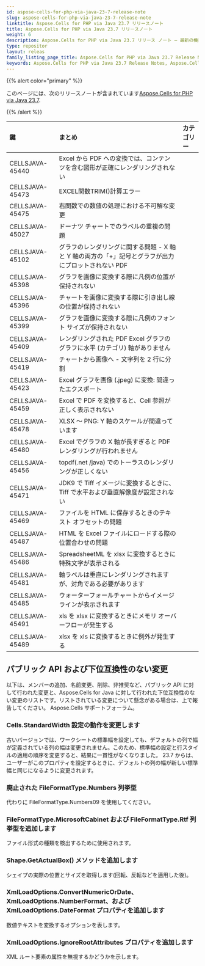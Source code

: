 ```yaml
---
id: aspose-cells-for-php-via-java-23-7-release-note
slug: aspose-cells-for-php-via-java-23-7-release-note
linktitle: Aspose.Cells for PHP via Java 23.7 リリースノート
title: Aspose.Cells for PHP via Java 23.7 リリースノート
weight: 6
description: Aspose.Cells for PHP via Java 23.7 リリース ノート – 最新の機能拡張、新機能、および修正
type: repositor
layout: releas
family_listing_page_title: Aspose.Cells for PHP via Java 23.7 Release Note
keywords: Aspose.Cells for PHP via Java 23.7 Release Notes, Aspose.Cells for PHP via Java 23.7 updates and fixe
---
```

{{% alert color="primary" %}}

このページには、次のリリースノートが含まれています[Aspose.Cells for PHP via Java 23.7](https://releases.aspose.com/cells/php/new-releases/aspose.cells-for-php-via-java-23.7/).

{{% /alert %}}

|**鍵**|**まとめ**|**カテゴリー**|
| :- | :- | :- |
|CELLSJAVA-45440|Excel から PDF への変換では、コンテンツを含む図形が正確にレンダリングされない|
|CELLSJAVA-45473|EXCEL関数TRIM()計算エラー|
|CELLSJAVA-45475|右関数での数値の処理における不可解な変更|
|CELLSJAVA-45027|ドーナツ チャートでのラベルの重複の問題|
|CELLSJAVA-45102|グラフのレンダリングに関する問題 - X 軸と Y 軸の両方の「+」記号とグラフが出力にプロットされない PDF|
|CELLSJAVA-45398|グラフを画像に変換する際に凡例の位置が保持されない|
|CELLSJAVA-45396|チャートを画像に変換する際に引き出し線の位置が保持されない|
|CELLSJAVA-45399|グラフを画像に変換する際に凡例のフォント サイズが保持されない|
|CELLSJAVA-45409|レンダリングされた PDF Excel グラフのグラフに水平 (カテゴリ) 軸がありません|
|CELLSJAVA-45419|チャートから画像へ - 文字列を 2 行に分割|
|CELLSJAVA-45423|Excel グラフを画像 (.jpeg) に変換: 間違ったエクスポート|
|CELLSJAVA-45459|Excel で PDF を変換すると、Cell 参照が正しく表示されない|
|CELLSJAVA-45478|XLSX ～ PNG: Y 軸のスケールが間違っています|
|CELLSJAVA-45480|Excel でグラフの X 軸が長すぎると PDF レンダリングが行われません|
|CELLSJAVA-45456|topdf(.net /java) でのトーラスのレンダリングが正しくない|
|CELLSJAVA-45471|JDK9 で Tiff イメージに変換するときに、Tiff で水平および垂直解像度が設定されない|
|CELLSJAVA-45469|ファイルを HTML に保存するときのテキスト オフセットの問題|
|CELLSJAVA-45487|HTML を Excel ファイルにロードする際の位置合わせの問題|
|CELLSJAVA-45486|SpreadsheetML を xlsx に変換するときに特殊文字が表示される|
|CELLSJAVA-45481|軸ラベルは垂直にレンダリングされますが、対角である必要があります|
|CELLSJAVA-45485|ウォーターフォールチャートからイメージラインが表示されます|
|CELLSJAVA-45491|xls を xlsx に変換するときにメモリ オーバーフローが発生する|
|CELLSJAVA-45489|xlsx を xls に変換するときに例外が発生する|

##  **パブリック API および下位互換性のない変更**

以下は、メンバーの追加、名前変更、削除、非推奨など、パブリック API に対して行われた変更と、Aspose.Cells for Java に対して行われた下位互換性のない変更のリストです。リストされている変更について懸念がある場合は、上で報告してください。 Aspose.Cells サポートフォーラム。

###  **Cells.StandardWidth 設定の動作を変更します**

古いバージョンでは、ワークシートの標準幅を設定しても、デフォルトの列で幅が定義されている列の幅は変更されません。このため、標準幅の設定と行スタイルの適用の順序を変更すると、結果に一貫性がなくなりました。 23.7 からは、ユーザーがこのプロパティを設定するときに、デフォルトの列の幅が新しい標準幅と同じになるように変更されます。

###  **廃止された FileFormatType.Numbers 列挙型**

代わりに FileFormatType.Numbers09 を使用してください。

###  **FileFormatType.MicrosoftCabinet および FileFormatType.Rtf 列挙型を追加します**

ファイル形式の種類を検出するために使用されます。

###  **Shape.GetActualBox() メソッドを追加します**

シェイプの実際の位置とサイズを取得します(回転、反転などを適用した後)。

###  **XmlLoadOptions.ConvertNumericOrDate、XmlLoadOptions.NumberFormat、および XmlLoadOptions.DateFormat プロパティを追加します**

数値テキストを変換するオプションを表します。

###  **XmlLoadOptions.IgnoreRootAttributes プロパティを追加します**

XML ルート要素の属性を無視するかどうかを示します。

